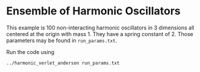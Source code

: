 Ensemble of Harmonic Oscillators
============================

This example is 100 non-interacting harmonic oscillators in 3
dimensions all centered at the origin with mass 1. They have a spring
constant of 2. Those parameters may be found in `run_params.txt`.

Run the code using

    ../harmonic_verlet_anderson run_params.txt

